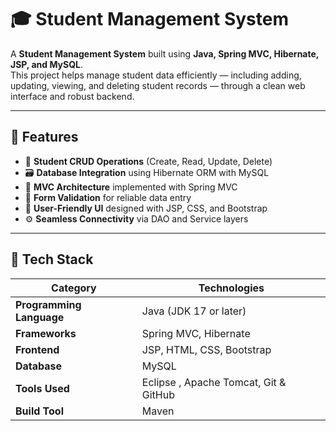 # 🎓 Student Management System

A **Student Management System** built using **Java, Spring MVC, Hibernate, JSP, and MySQL**.  
This project helps manage student data efficiently — including adding, updating, viewing, and deleting student records — through a clean web interface and robust backend.

---

## 🚀 Features

- 👤 **Student CRUD Operations** (Create, Read, Update, Delete)
- 🗃️ **Database Integration** using Hibernate ORM with MySQL
- 🧩 **MVC Architecture** implemented with Spring MVC
- 🔐 **Form Validation** for reliable data entry
- 🎨 **User-Friendly UI** designed with JSP, CSS, and Bootstrap
- ⚙️ **Seamless Connectivity** via DAO and Service layers

---

## 🧰 Tech Stack

| Category | Technologies |
|-----------|--------------|
| **Programming Language** | Java (JDK 17 or later) |
| **Frameworks** | Spring MVC, Hibernate |
| **Frontend** | JSP, HTML, CSS, Bootstrap |
| **Database** | MySQL |
| **Tools Used** | Eclipse , Apache Tomcat, Git & GitHub |
| **Build Tool** | Maven |



